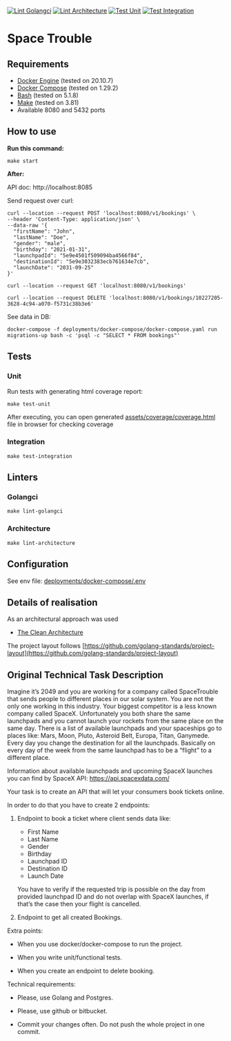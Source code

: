 [![Lint Golangci][lint-golangci-badge]][lint-golangci-url]
[![Lint Architecture][lint-architecture-badge]][lint-architecture-url]
[![Test Unit][test-unit-badge]][test-unit-url]
[![Test Integration][test-integration-badge]][test-integration-url]

# Space Trouble

## Requirements

* [Docker Engine](https://docs.docker.com/engine/) (tested on 20.10.7)
* [Docker Compose](https://docs.docker.com/compose/) (tested on 1.29.2)
* [Bash](https://www.gnu.org/software/bash/) (tested on 5.1.8)
* [Make](https://www.gnu.org/software/make/) (tested on 3.81)
* Available 8080 and 5432 ports

## How to use

**Run this command:**

```
make start
```

**After:**

API doc: http://localhost:8085

Send request over curl:

```
curl --location --request POST 'localhost:8080/v1/bookings' \
--header 'Content-Type: application/json' \
--data-raw '{
  "firstName": "John",
  "lastName": "Doe",
  "gender": "male",
  "birthday": "2021-01-31",
  "launchpadId": "5e9e4501f509094ba4566f84",
  "destinationId": "5e9e3032383ecb761634e7cb",
  "launchDate": "2031-09-25"
}'
```

```
curl --location --request GET 'localhost:8080/v1/bookings'
```

```
curl --location --request DELETE 'localhost:8080/v1/bookings/10227205-3628-4c94-a070-f5731c38b3e6'
```

See data in DB:

```
docker-compose -f deployments/docker-compose/docker-compose.yaml run migrations-up bash -c 'psql -c "SELECT * FROM bookings"'
```

## Tests

### Unit

Run tests with generating html coverage report:

```
make test-unit
``` 

After executing, you can open generated [assets/coverage/coverage.html](https://htmlpreview.github.io/?https://raw.githubusercontent.com/mgerasimchuk/space-trouble/master/assets/coverage/coverage.html)
file in browser for checking coverage

### Integration

```
make test-integration
```

## Linters

### Golangci

```
make lint-golangci
``` 

### Architecture

```
make lint-architecture
```

## Configuration

See env file: [deployments/docker-compose/.env](deployments/docker-compose/.env)

## Details of realisation

As an architectural approach was used
- [The Clean Architecture](https://blog.cleancoder.com/uncle-bob/2012/08/13/the-clean-architecture.html)

The project layout follows [https://github.com/golang-standards/project-layout](https://github.com/golang-standards/project-layout)

## Original Technical Task Description

Imagine it’s 2049 and you are working for a company called SpaceTrouble that sends people to different places in our
solar system. You are not the only one working in this industry. Your biggest competitor is a less known company called
SpaceX. Unfortunately you both share the same launchpads and you cannot launch your rockets from the same place on the
same day. There is a list of available launchpads and your spaceships go to places like: Mars, Moon, Pluto, Asteroid
Belt, Europa, Titan, Ganymede. Every day you change the destination for all the launchpads. Basically on every day of
the week from the same launchpad has to be a “flight” to a different place.

Information about available launchpads and upcoming SpaceX launches you can find by SpaceX
API: https://api.spacexdata.com/

Your task is to create an API that will let your consumers book tickets online.

In order to do that you have to create 2 endpoints:

1. Endpoint to book a ticket where client sends data like:

   * First Name
   * Last Name
   * Gender
   * Birthday
   * Launchpad ID
   * Destination ID
   * Launch Date
    
   You have to verify if the requested trip is possible on the day from provided launchpad ID and do not overlap with SpaceX launches, if that’s the case then your flight is cancelled.

2. Endpoint to get all created Bookings.

Extra points:

* When you use docker/docker-compose to run the project.

* When you write unit/functional tests.

* When you create an endpoint to delete booking.

Technical requirements:

* Please, use Golang and Postgres.

* Please, use github or bitbucket.

* Commit your changes often. Do not push the whole project in one commit.

[lint-golangci-badge]: https://github.com/mgerasimchuk/space-trouble/actions/workflows/lint-golangci.yml/badge.svg
[lint-golangci-url]: https://github.com/mgerasimchuk/space-trouble/actions/workflows/lint-golangci.yml
[lint-architecture-badge]: https://github.com/mgerasimchuk/space-trouble/actions/workflows/lint-architecture.yml/badge.svg
[lint-architecture-url]: https://github.com/mgerasimchuk/space-trouble/actions/workflows/lint-architecture.yml
[test-unit-badge]: https://github.com/mgerasimchuk/space-trouble/actions/workflows/test-unit.yml/badge.svg
[test-unit-url]: https://github.com/mgerasimchuk/space-trouble/actions/workflows/test-unit.yml
[test-integration-badge]: https://github.com/mgerasimchuk/space-trouble/actions/workflows/test-integration.yml/badge.svg
[test-integration-url]: https://github.com/mgerasimchuk/space-trouble/actions/workflows/test-integration.yml
